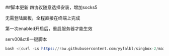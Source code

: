 ##脚本更新 四协议随意选择安装，增加socks5

无需登陆面板，全程直接在终端上完成

第一次enabled开启后，重启服务器才能生效

serv00&ct8一键脚本
```s
bash <(curl -Ls https://raw.githubusercontent.com/yyfalbl/singbox-2/main/sing-box.sh)
```
